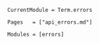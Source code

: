 
```@meta
CurrentModule = Term.errors
```


```@index
Pages   = ["api_errors.md"]
```



```@autodocs
Modules = [errors]
```